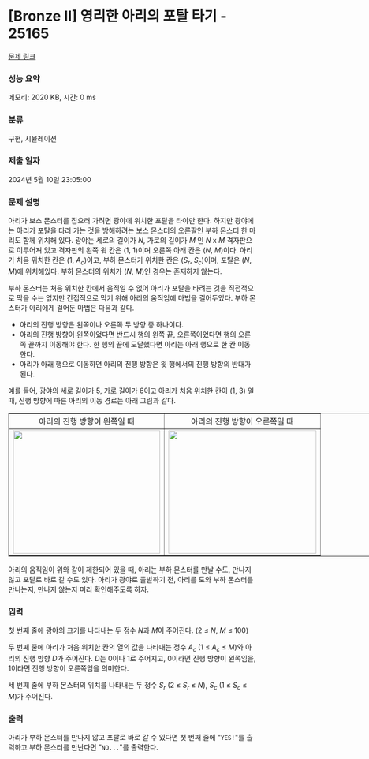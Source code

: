 # [Bronze II] 영리한 아리의 포탈 타기 - 25165 

[문제 링크](https://www.acmicpc.net/problem/25165) 

### 성능 요약

메모리: 2020 KB, 시간: 0 ms

### 분류

구현, 시뮬레이션

### 제출 일자

2024년 5월 10일 23:05:00

### 문제 설명

<p>아리가 보스 몬스터를 잡으러 가려면 광야에 위치한 포탈을 타야만 한다. 하지만 광야에는 아리가 포탈을 타러 가는 것을 방해하려는 보스 몬스터의 오른팔인 부하 몬스터 한 마리도 함께 위치해 있다. 광야는 세로의 길이가 <em>N</em>, 가로의 길이가 <em>M</em> 인 <em>N</em> x <em>M</em> 격자판으로 이루어져 있고 격자판의 왼쪽 윗 칸은 (1, 1)이며 오른쪽 아래 칸은 (<em>N</em>, <em>M</em>)이다. 아리가 처음 위치한 칸은 (1, <em>A<sub>c</sub></em>)이고, 부하 몬스터가 위치한 칸은 (<em>S<sub>r</sub></em>, <em>S<sub>c</sub></em>)이며, 포탈은 (<em>N</em>, <em>M</em>)에 위치해있다. 부하 몬스터의 위치가 (<em>N</em>, <em>M</em>)인 경우는 존재하지 않는다.</p>

<p>부하 몬스터는 처음 위치한 칸에서 움직일 수 없어 아리가 포탈을 타려는 것을 직접적으로 막을 수는 없지만 간접적으로 막기 위해 아리의 움직임에 마법을 걸어두었다. 부하 몬스터가 아리에게 걸어둔 마법은 다음과 같다.</p>

<ul>
	<li>아리의 진행 방향은 왼쪽이나 오른쪽 두 방향 중 하나이다.</li>
	<li>아리의 진행 방향이 왼쪽이었다면 반드시 행의 왼쪽 끝, 오른쪽이었다면 행의 오른쪽 끝까지 이동해야 한다. 한 행의 끝에 도달했다면 아리는 아래 행으로 한 칸 이동한다.</li>
	<li>아리가 아래 행으로 이동하면 아리의 진행 방향은 윗 행에서의 진행 방향의 반대가 된다.</li>
</ul>

<p>예를 들어, 광야의 세로 길이가 5, 가로 길이가 6이고 아리가 처음 위치한 칸이 (1, 3) 일 때, 진행 방향에 따른 아리의 이동 경로는 아래 그림과 같다.</p>

<table align="center" border="1" cellpadding="1" cellspacing="1" class="table table-bordered" style="width: 900px;">
	<tbody>
		<tr>
			<td style="text-align: center;">아리의 진행 방향이 왼쪽일 때</td>
			<td style="text-align: center;">아리의 진행 방향이 오른쪽일 때</td>
		</tr>
		<tr>
			<td style="text-align: center;"><img alt="" src="" style="width: 298px; height: 250px;"></td>
			<td style="text-align: center;"><img alt="" src="" style="width: 300px; height: 250px;"></td>
		</tr>
	</tbody>
</table>

<p>아리의 움직임이 위와 같이 제한되어 있을 때, 아리는 부하 몬스터를 만날 수도, 만나지 않고 포탈로 바로 갈 수도 있다. 아리가 광야로 출발하기 전, 아리를 도와 부하 몬스터를 만나는지, 만나지 않는지 미리 확인해주도록 하자.</p>

### 입력 

 <p>첫 번째 줄에 광야의 크기를 나타내는 두 정수 <em>N</em>과 <em>M</em>이 주어진다. (2 ≤ <em>N</em>, <em>M</em> ≤ 100)</p>

<p>두 번째 줄에 아리가 처음 위치한 칸의 열의 값을 나타내는 정수 <em>A<sub>c </sub></em>(1 ≤ <em>A<sub>c</sub></em> ≤ <em>M</em>)와 아리의 진행 방향 <em>D</em>가 주어진다. <em>D</em>는 0이나 1로 주어지고, 0이라면 진행 방향이 왼쪽임을, 1이라면 진행 방향이 오른쪽임을 의미한다.</p>

<p>세 번째 줄에 부하 몬스터의 위치를 나타내는 두 정수 <em>S<sub>r</sub></em> (2 ≤ <em>S<sub>r</sub></em> ≤ <em>N</em>), <em>S<sub>c</sub></em> (1 ≤ <em>S<sub>c</sub></em> ≤ <em>M</em>)가 주어진다.</p>

### 출력 

 <p>아리가 부하 몬스터를 만나지 않고 포탈로 바로 갈 수 있다면 첫 번째 줄에 "<code>YES!</code>"를 출력하고 부하 몬스터를 만난다면 "<code>NO...</code>"를 출력한다.</p>

